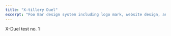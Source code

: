 ```yaml
---
title: "X-tillery Duel"
excerpt: "Foo Bar design system including logo mark, website design, and branding applications."
---
```


X-Duel test no. 1

<div id="wmsx" style="text-align: center; margin: 20px auto 0;">
    <div id="wmsx-screen" style="box-shadow: 2px 2px 10px rgba(0, 0, 0, .7);"></div>
</div>

<script src="assets/js/wmsx.js">
</script>

<script>
    WMSX.MACHINE = "MSX1";
    WMSX.DISKA_URL = "assets/js/xduel256.dsk";
</script>

